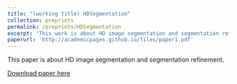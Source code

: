 ```yaml
---
title: "(working title) HDSegmentation"
collection: preprints
permalink: /preprints/HDSegmentation
excerpt: 'This work is about HD image segmentation and segmentation refinement.'
paperurl: 'http://academicpages.github.io/files/paper1.pdf'
---
```

This paper is about HD image segmentation and segmentation refinement.

[Download paper here](http://academicpages.github.io/files/paper1.pdf)

